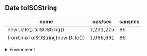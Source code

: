 ## Date toISOString

|name|ops/sec|samples|
|-|-|-|
|new Date().toISOString()|1,231,225|85|
|fromUnixToISOString(new Date())|1,066,691|85|


<details>
<summary>Environment</summary>

* __Machine:__ linux x64 | 2 vCPUs | 6.8GB Mem
* __Run:__ Tue Oct 10 2023 20:40:53 GMT+0000 (Coordinated Universal Time)
</details>

<!--
{"environment":{"platform":"linux","arch":"x64","cpus":2,"totalMemory":6.759757995605469},"benchmarks":"[{\"timeStamp\":1696970448416,\"currentTarget\":{\"0\":{\"name\":\"new Date().toISOString()\",\"options\":{\"async\":false,\"defer\":false,\"delay\":0.005,\"initCount\":1,\"maxTime\":5,\"minSamples\":5,\"minTime\":0.05},\"async\":false,\"defer\":false,\"delay\":0.005,\"initCount\":1,\"maxTime\":5,\"minSamples\":5,\"minTime\":0.05,\"id\":1,\"stats\":{\"moe\":1.0137484382347867e-8,\"rme\":1.2481521491076457,\"sem\":5.172185909361157e-9,\"deviation\":4.768519793273903e-8,\"mean\":8.121994093104404e-7,\"sample\":[8.280131706276961e-7,9.326396037330446e-7,8.086462500190122e-7,7.954874475402633e-7,8.002190961016923e-7,7.652536399860612e-7,7.901181261196165e-7,8.044012103147722e-7,8.206743891974891e-7,9.769782625058333e-7,7.979310692619187e-7,8.331359496605399e-7,9.346273314365714e-7,8.931570549007211e-7,8.001469839979527e-7,7.76588126270477e-7,7.737541851010403e-7,8.105221660887242e-7,7.638144505560206e-7,7.856489597034558e-7,7.730352295826857e-7,8.045045438239866e-7,8.124637839292119e-7,7.607592969030252e-7,7.624490969997086e-7,7.462327993009031e-7,7.918712059423244e-7,7.630884940285464e-7,7.828076026798718e-7,8.260384794640257e-7,7.523033498397903e-7,7.434567725021846e-7,8.005197203612001e-7,8.334256918147392e-7,8.558494611127294e-7,8.794121905039325e-7,7.723632828429945e-7,8.82734401398194e-7,8.15031954558695e-7,8.357735071366152e-7,8.138799009612584e-7,7.637380862219634e-7,7.896996213224585e-7,8.002852315758812e-7,8.201980337896884e-7,7.865434605301485e-7,8.727517623070201e-7,8.050813719778618e-7,7.972135304398486e-7,7.722336586076318e-7,7.739886979318381e-7,8.624166763763472e-7,7.468518060005826e-7,8.304020535974366e-7,7.788926303524614e-7,8.893685988930964e-7,7.853170987474512e-7,7.630083891639965e-7,8.306423827556073e-7,7.905822312845907e-7,8.406046169531023e-7,7.82816355956889e-7,8.810646956015147e-7,7.777149431983687e-7,7.4783397902709e-7,8.003732595397611e-7,8.245943780949606e-7,8.842776725895718e-7,7.615466501602097e-7,7.436087532770172e-7,8.441751820565103e-7,8.680933731430236e-7,8.096000145645209e-7,8.70177570637926e-7,8.401990241771045e-7,7.69318380425284e-7,7.783208272647829e-7,7.702126565685989e-7,8.667446693853772e-7,9.02365598601806e-7,8.095199096999709e-7,8.262591465190795e-7,8.200691377803671e-7,8.605036848237694e-7,7.979817506554035e-7],\"variance\":2.2738781018844985e-15},\"times\":{\"cycle\":0.05576561144325484,\"elapsed\":5.559,\"period\":8.121994093104404e-7,\"timeStamp\":1696970442857},\"running\":false,\"count\":68660,\"cycles\":5,\"hz\":1231224.7319275974},\"1\":{\"name\":\"fromUnixToISOString(new Date())\",\"options\":{\"async\":false,\"defer\":false,\"delay\":0.005,\"initCount\":1,\"maxTime\":5,\"minSamples\":5,\"minTime\":0.05},\"async\":false,\"defer\":false,\"delay\":0.005,\"initCount\":1,\"maxTime\":5,\"minSamples\":5,\"minTime\":0.05,\"id\":2,\"stats\":{\"moe\":1.1383956095234557e-8,\"rme\":1.214316181311212,\"sem\":5.80814086491559e-9,\"deviation\":5.354841291830885e-8,\"mean\":9.374787448638149e-7,\"sample\":[0.0000010337061712577409,0.000001032787937025605,0.0000010240890648962398,0.000001093849067225749,0.0000010160870848135422,9.740699629219808e-7,0.0000010446161745578785,0.000001112779480467543,0.0000010128617730999253,9.671030339386668e-7,9.212988674992274e-7,9.306425805747941e-7,9.367105306211485e-7,9.022575340106768e-7,8.662470638884105e-7,9.749190631995868e-7,9.865483037713105e-7,9.555697606337179e-7,9.392650938522472e-7,0.000001001561408644739,9.314451007404856e-7,9.604535732736353e-7,8.768292577923195e-7,9.247238160840366e-7,9.791605648355433e-7,9.44527776821078e-7,0.0000010452661443085931,9.065988978818667e-7,8.985412777682108e-7,8.761232133631823e-7,8.980453246082314e-7,8.747733742435865e-7,8.707423931057342e-7,8.672952104739807e-7,9.674307921776598e-7,9.158987736161751e-7,8.912647166058999e-7,8.96632698044415e-7,8.692143685780577e-7,9.844843718926086e-7,8.930761518064303e-7,8.937059164733179e-7,8.704374544249254e-7,8.973155120981108e-7,8.413966357308584e-7,9.730556513092475e-7,9.68423516738482e-7,9.080660921445145e-7,9.218919622141201e-7,8.943179317202519e-7,9.296563639376864e-7,9.118670036460059e-7,9.203009446470003e-7,9.023276102088167e-7,9.306026682134571e-7,9.09757275439178e-7,9.545953099105072e-7,8.78885233675837e-7,9.658317368246603e-7,8.884361948955917e-7,9.219383493536626e-7,9.65866539608883e-7,9.064857640039774e-7,9.416767152800795e-7,9.148749917136229e-7,9.544229366920783e-7,8.814125952933378e-7,9.613073251574412e-7,9.580441166721909e-7,9.076939343718926e-7,9.175564799469673e-7,9.644677825654623e-7,0.0000010055006960556845,9.629480609877361e-7,9.157400894928738e-7,8.835820019887305e-7,9.851226218097448e-7,9.0455667882002e-7,8.820837918462048e-7,9.328367086509778e-7,9.626530493868081e-7,9.177487238979118e-7,8.721698873052702e-7,9.062371726881007e-7,9.983975306595958e-7],\"variance\":2.867432526069706e-15},\"times\":{\"cycle\":0.056567467465082594,\"elapsed\":5.399,\"period\":9.374787448638149e-7,\"timeStamp\":1696970448437},\"running\":false,\"count\":60340,\"cycles\":5,\"hz\":1066690.8508365888},\"options\":{},\"events\":{\"start\":[null],\"cycle\":[null,null],\"complete\":[null,null]},\"length\":2,\"running\":false},\"type\":\"cycle\",\"target\":{\"name\":\"new Date().toISOString()\",\"options\":{\"async\":false,\"defer\":false,\"delay\":0.005,\"initCount\":1,\"maxTime\":5,\"minSamples\":5,\"minTime\":0.05},\"async\":false,\"defer\":false,\"delay\":0.005,\"initCount\":1,\"maxTime\":5,\"minSamples\":5,\"minTime\":0.05,\"id\":1,\"stats\":{\"moe\":1.0137484382347867e-8,\"rme\":1.2481521491076457,\"sem\":5.172185909361157e-9,\"deviation\":4.768519793273903e-8,\"mean\":8.121994093104404e-7,\"sample\":[8.280131706276961e-7,9.326396037330446e-7,8.086462500190122e-7,7.954874475402633e-7,8.002190961016923e-7,7.652536399860612e-7,7.901181261196165e-7,8.044012103147722e-7,8.206743891974891e-7,9.769782625058333e-7,7.979310692619187e-7,8.331359496605399e-7,9.346273314365714e-7,8.931570549007211e-7,8.001469839979527e-7,7.76588126270477e-7,7.737541851010403e-7,8.105221660887242e-7,7.638144505560206e-7,7.856489597034558e-7,7.730352295826857e-7,8.045045438239866e-7,8.124637839292119e-7,7.607592969030252e-7,7.624490969997086e-7,7.462327993009031e-7,7.918712059423244e-7,7.630884940285464e-7,7.828076026798718e-7,8.260384794640257e-7,7.523033498397903e-7,7.434567725021846e-7,8.005197203612001e-7,8.334256918147392e-7,8.558494611127294e-7,8.794121905039325e-7,7.723632828429945e-7,8.82734401398194e-7,8.15031954558695e-7,8.357735071366152e-7,8.138799009612584e-7,7.637380862219634e-7,7.896996213224585e-7,8.002852315758812e-7,8.201980337896884e-7,7.865434605301485e-7,8.727517623070201e-7,8.050813719778618e-7,7.972135304398486e-7,7.722336586076318e-7,7.739886979318381e-7,8.624166763763472e-7,7.468518060005826e-7,8.304020535974366e-7,7.788926303524614e-7,8.893685988930964e-7,7.853170987474512e-7,7.630083891639965e-7,8.306423827556073e-7,7.905822312845907e-7,8.406046169531023e-7,7.82816355956889e-7,8.810646956015147e-7,7.777149431983687e-7,7.4783397902709e-7,8.003732595397611e-7,8.245943780949606e-7,8.842776725895718e-7,7.615466501602097e-7,7.436087532770172e-7,8.441751820565103e-7,8.680933731430236e-7,8.096000145645209e-7,8.70177570637926e-7,8.401990241771045e-7,7.69318380425284e-7,7.783208272647829e-7,7.702126565685989e-7,8.667446693853772e-7,9.02365598601806e-7,8.095199096999709e-7,8.262591465190795e-7,8.200691377803671e-7,8.605036848237694e-7,7.979817506554035e-7],\"variance\":2.2738781018844985e-15},\"times\":{\"cycle\":0.05576561144325484,\"elapsed\":5.559,\"period\":8.121994093104404e-7,\"timeStamp\":1696970442857},\"running\":false,\"count\":68660,\"cycles\":5,\"hz\":1231224.7319275974},\"aborted\":false},{\"timeStamp\":1696970453836,\"currentTarget\":{\"0\":{\"name\":\"new Date().toISOString()\",\"options\":{\"async\":false,\"defer\":false,\"delay\":0.005,\"initCount\":1,\"maxTime\":5,\"minSamples\":5,\"minTime\":0.05},\"async\":false,\"defer\":false,\"delay\":0.005,\"initCount\":1,\"maxTime\":5,\"minSamples\":5,\"minTime\":0.05,\"id\":1,\"stats\":{\"moe\":1.0137484382347867e-8,\"rme\":1.2481521491076457,\"sem\":5.172185909361157e-9,\"deviation\":4.768519793273903e-8,\"mean\":8.121994093104404e-7,\"sample\":[8.280131706276961e-7,9.326396037330446e-7,8.086462500190122e-7,7.954874475402633e-7,8.002190961016923e-7,7.652536399860612e-7,7.901181261196165e-7,8.044012103147722e-7,8.206743891974891e-7,9.769782625058333e-7,7.979310692619187e-7,8.331359496605399e-7,9.346273314365714e-7,8.931570549007211e-7,8.001469839979527e-7,7.76588126270477e-7,7.737541851010403e-7,8.105221660887242e-7,7.638144505560206e-7,7.856489597034558e-7,7.730352295826857e-7,8.045045438239866e-7,8.124637839292119e-7,7.607592969030252e-7,7.624490969997086e-7,7.462327993009031e-7,7.918712059423244e-7,7.630884940285464e-7,7.828076026798718e-7,8.260384794640257e-7,7.523033498397903e-7,7.434567725021846e-7,8.005197203612001e-7,8.334256918147392e-7,8.558494611127294e-7,8.794121905039325e-7,7.723632828429945e-7,8.82734401398194e-7,8.15031954558695e-7,8.357735071366152e-7,8.138799009612584e-7,7.637380862219634e-7,7.896996213224585e-7,8.002852315758812e-7,8.201980337896884e-7,7.865434605301485e-7,8.727517623070201e-7,8.050813719778618e-7,7.972135304398486e-7,7.722336586076318e-7,7.739886979318381e-7,8.624166763763472e-7,7.468518060005826e-7,8.304020535974366e-7,7.788926303524614e-7,8.893685988930964e-7,7.853170987474512e-7,7.630083891639965e-7,8.306423827556073e-7,7.905822312845907e-7,8.406046169531023e-7,7.82816355956889e-7,8.810646956015147e-7,7.777149431983687e-7,7.4783397902709e-7,8.003732595397611e-7,8.245943780949606e-7,8.842776725895718e-7,7.615466501602097e-7,7.436087532770172e-7,8.441751820565103e-7,8.680933731430236e-7,8.096000145645209e-7,8.70177570637926e-7,8.401990241771045e-7,7.69318380425284e-7,7.783208272647829e-7,7.702126565685989e-7,8.667446693853772e-7,9.02365598601806e-7,8.095199096999709e-7,8.262591465190795e-7,8.200691377803671e-7,8.605036848237694e-7,7.979817506554035e-7],\"variance\":2.2738781018844985e-15},\"times\":{\"cycle\":0.05576561144325484,\"elapsed\":5.559,\"period\":8.121994093104404e-7,\"timeStamp\":1696970442857},\"running\":false,\"count\":68660,\"cycles\":5,\"hz\":1231224.7319275974},\"1\":{\"name\":\"fromUnixToISOString(new Date())\",\"options\":{\"async\":false,\"defer\":false,\"delay\":0.005,\"initCount\":1,\"maxTime\":5,\"minSamples\":5,\"minTime\":0.05},\"async\":false,\"defer\":false,\"delay\":0.005,\"initCount\":1,\"maxTime\":5,\"minSamples\":5,\"minTime\":0.05,\"id\":2,\"stats\":{\"moe\":1.1383956095234557e-8,\"rme\":1.214316181311212,\"sem\":5.80814086491559e-9,\"deviation\":5.354841291830885e-8,\"mean\":9.374787448638149e-7,\"sample\":[0.0000010337061712577409,0.000001032787937025605,0.0000010240890648962398,0.000001093849067225749,0.0000010160870848135422,9.740699629219808e-7,0.0000010446161745578785,0.000001112779480467543,0.0000010128617730999253,9.671030339386668e-7,9.212988674992274e-7,9.306425805747941e-7,9.367105306211485e-7,9.022575340106768e-7,8.662470638884105e-7,9.749190631995868e-7,9.865483037713105e-7,9.555697606337179e-7,9.392650938522472e-7,0.000001001561408644739,9.314451007404856e-7,9.604535732736353e-7,8.768292577923195e-7,9.247238160840366e-7,9.791605648355433e-7,9.44527776821078e-7,0.0000010452661443085931,9.065988978818667e-7,8.985412777682108e-7,8.761232133631823e-7,8.980453246082314e-7,8.747733742435865e-7,8.707423931057342e-7,8.672952104739807e-7,9.674307921776598e-7,9.158987736161751e-7,8.912647166058999e-7,8.96632698044415e-7,8.692143685780577e-7,9.844843718926086e-7,8.930761518064303e-7,8.937059164733179e-7,8.704374544249254e-7,8.973155120981108e-7,8.413966357308584e-7,9.730556513092475e-7,9.68423516738482e-7,9.080660921445145e-7,9.218919622141201e-7,8.943179317202519e-7,9.296563639376864e-7,9.118670036460059e-7,9.203009446470003e-7,9.023276102088167e-7,9.306026682134571e-7,9.09757275439178e-7,9.545953099105072e-7,8.78885233675837e-7,9.658317368246603e-7,8.884361948955917e-7,9.219383493536626e-7,9.65866539608883e-7,9.064857640039774e-7,9.416767152800795e-7,9.148749917136229e-7,9.544229366920783e-7,8.814125952933378e-7,9.613073251574412e-7,9.580441166721909e-7,9.076939343718926e-7,9.175564799469673e-7,9.644677825654623e-7,0.0000010055006960556845,9.629480609877361e-7,9.157400894928738e-7,8.835820019887305e-7,9.851226218097448e-7,9.0455667882002e-7,8.820837918462048e-7,9.328367086509778e-7,9.626530493868081e-7,9.177487238979118e-7,8.721698873052702e-7,9.062371726881007e-7,9.983975306595958e-7],\"variance\":2.867432526069706e-15},\"times\":{\"cycle\":0.056567467465082594,\"elapsed\":5.399,\"period\":9.374787448638149e-7,\"timeStamp\":1696970448437},\"running\":false,\"count\":60340,\"cycles\":5,\"hz\":1066690.8508365888},\"options\":{},\"events\":{\"start\":[null],\"cycle\":[null,null],\"complete\":[null,null]},\"length\":2,\"running\":false},\"type\":\"cycle\",\"target\":{\"name\":\"fromUnixToISOString(new Date())\",\"options\":{\"async\":false,\"defer\":false,\"delay\":0.005,\"initCount\":1,\"maxTime\":5,\"minSamples\":5,\"minTime\":0.05},\"async\":false,\"defer\":false,\"delay\":0.005,\"initCount\":1,\"maxTime\":5,\"minSamples\":5,\"minTime\":0.05,\"id\":2,\"stats\":{\"moe\":1.1383956095234557e-8,\"rme\":1.214316181311212,\"sem\":5.80814086491559e-9,\"deviation\":5.354841291830885e-8,\"mean\":9.374787448638149e-7,\"sample\":[0.0000010337061712577409,0.000001032787937025605,0.0000010240890648962398,0.000001093849067225749,0.0000010160870848135422,9.740699629219808e-7,0.0000010446161745578785,0.000001112779480467543,0.0000010128617730999253,9.671030339386668e-7,9.212988674992274e-7,9.306425805747941e-7,9.367105306211485e-7,9.022575340106768e-7,8.662470638884105e-7,9.749190631995868e-7,9.865483037713105e-7,9.555697606337179e-7,9.392650938522472e-7,0.000001001561408644739,9.314451007404856e-7,9.604535732736353e-7,8.768292577923195e-7,9.247238160840366e-7,9.791605648355433e-7,9.44527776821078e-7,0.0000010452661443085931,9.065988978818667e-7,8.985412777682108e-7,8.761232133631823e-7,8.980453246082314e-7,8.747733742435865e-7,8.707423931057342e-7,8.672952104739807e-7,9.674307921776598e-7,9.158987736161751e-7,8.912647166058999e-7,8.96632698044415e-7,8.692143685780577e-7,9.844843718926086e-7,8.930761518064303e-7,8.937059164733179e-7,8.704374544249254e-7,8.973155120981108e-7,8.413966357308584e-7,9.730556513092475e-7,9.68423516738482e-7,9.080660921445145e-7,9.218919622141201e-7,8.943179317202519e-7,9.296563639376864e-7,9.118670036460059e-7,9.203009446470003e-7,9.023276102088167e-7,9.306026682134571e-7,9.09757275439178e-7,9.545953099105072e-7,8.78885233675837e-7,9.658317368246603e-7,8.884361948955917e-7,9.219383493536626e-7,9.65866539608883e-7,9.064857640039774e-7,9.416767152800795e-7,9.148749917136229e-7,9.544229366920783e-7,8.814125952933378e-7,9.613073251574412e-7,9.580441166721909e-7,9.076939343718926e-7,9.175564799469673e-7,9.644677825654623e-7,0.0000010055006960556845,9.629480609877361e-7,9.157400894928738e-7,8.835820019887305e-7,9.851226218097448e-7,9.0455667882002e-7,8.820837918462048e-7,9.328367086509778e-7,9.626530493868081e-7,9.177487238979118e-7,8.721698873052702e-7,9.062371726881007e-7,9.983975306595958e-7],\"variance\":2.867432526069706e-15},\"times\":{\"cycle\":0.056567467465082594,\"elapsed\":5.399,\"period\":9.374787448638149e-7,\"timeStamp\":1696970448437},\"running\":false,\"count\":60340,\"cycles\":5,\"hz\":1066690.8508365888},\"aborted\":false}]"}-->

